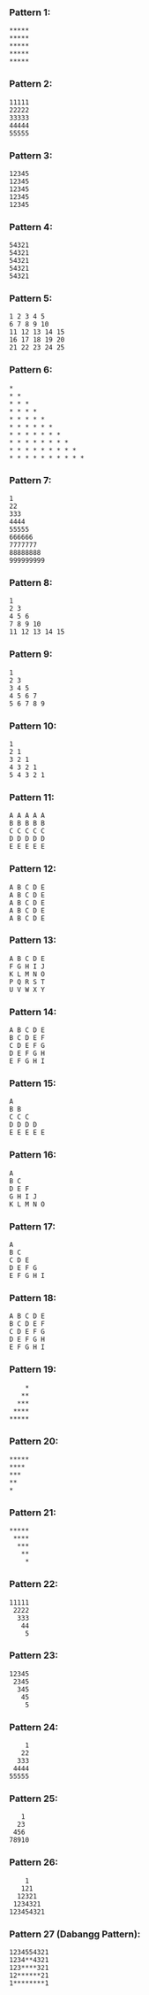 ### Pattern 1:
``` 
*****
*****
*****
*****
*****
```

### Pattern 2:
```
11111
22222
33333
44444
55555
```

### Pattern 3:

```
12345
12345
12345
12345
12345
```

### Pattern 4:

```
54321
54321
54321
54321
54321
```

### Pattern 5:

```
1 2 3 4 5
6 7 8 9 10
11 12 13 14 15
16 17 18 19 20
21 22 23 24 25

```

### Pattern 6:

```
*
* *
* * *
* * * *
* * * * *
* * * * * *
* * * * * * *
* * * * * * * *
* * * * * * * * *
* * * * * * * * * *
```

### Pattern 7:

```
1
22
333
4444
55555
666666
7777777
88888888
999999999
```

### Pattern 8:

```
1
2 3
4 5 6
7 8 9 10
11 12 13 14 15
```

### Pattern 9:

```
1
2 3
3 4 5
4 5 6 7 
5 6 7 8 9
```

### Pattern 10:

```
1
2 1
3 2 1
4 3 2 1
5 4 3 2 1
```

### Pattern 11:

```
A A A A A
B B B B B
C C C C C
D D D D D
E E E E E
```

### Pattern 12:

```
A B C D E
A B C D E
A B C D E
A B C D E
A B C D E
```
### Pattern 13:

```
A B C D E
F G H I J
K L M N O
P Q R S T
U V W X Y
```

### Pattern 14:

```
A B C D E
B C D E F
C D E F G
D E F G H
E F G H I 
```

### Pattern 15:

```
A
B B
C C C
D D D D
E E E E E
```

### Pattern 16:

```
A
B C
D E F
G H I J
K L M N O
```

### Pattern 17:

```
A
B C
C D E
D E F G
E F G H I
```

### Pattern 18:

```
A B C D E
B C D E F
C D E F G
D E F G H
E F G H I
```

### Pattern 19:

```
    *
   **
  ***
 ****
*****
```

### Pattern 20:

```
*****
****
***
**
*
```

### Pattern 21:

```
*****
 ****
  ***
   **
    *
```

### Pattern 22:

```
11111
 2222
  333
   44
    5
```

### Pattern 23:

```
12345
 2345
  345
   45
    5
```

### Pattern 24:

```
    1
   22
  333
 4444
55555
```

### Pattern 25:

```
   1
  23
 456
78910
```

### Pattern 26:

```
    1
   121
  12321
 1234321
123454321
```

### Pattern 27 (Dabangg Pattern):

```
1234554321
1234**4321
123****321
12******21
1********1
```